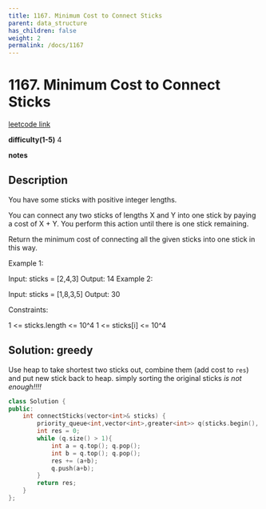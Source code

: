 ```yaml
---
title: 1167. Minimum Cost to Connect Sticks
parent: data_structure
has_children: false
weight: 2
permalink: /docs/1167
---
```

# 1167. Minimum Cost to Connect Sticks
[leetcode link](https://leetcode.com/problems/minimum-cost-to-connect-sticks/)

**difficulty(1-5)** 
4

**notes**   


## Description
You have some sticks with positive integer lengths.

You can connect any two sticks of lengths X and Y into one stick by paying a cost of X + Y.  You perform this action until there is one stick remaining.

Return the minimum cost of connecting all the given sticks into one stick in this way.

 

Example 1:

Input: sticks = [2,4,3]
Output: 14
Example 2:

Input: sticks = [1,8,3,5]
Output: 30
 

Constraints:

1 <= sticks.length <= 10^4
1 <= sticks[i] <= 10^4

## Solution: greedy
Use heap to take shortest two sticks out, combine them (add cost to `res`) and put new stick back to heap.
simply sorting the original sticks *is not enough!!!!*

```c++
class Solution {
public:
    int connectSticks(vector<int>& sticks) {
        priority_queue<int,vector<int>,greater<int>> q(sticks.begin(), sticks.end());
        int res = 0;
        while (q.size() > 1){
            int a = q.top(); q.pop();
            int b = q.top(); q.pop();
            res += (a+b);
            q.push(a+b);
        }
        return res;
    }
};
```


<!-- 
Default label
{: .label }

Blue label
{: .label .label-blue }

Stable
{: .label .label-green }

New release
{: .label .label-purple }

Coming soon
{: .label .label-yellow }

Deprecated
{: .label .label-red } -->
